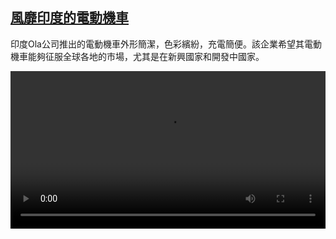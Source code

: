 <!--1640789224000-->
[風靡印度的電動機車](https://www.dw.com/zh/%E9%A2%A8%E9%9D%A1%E5%8D%B0%E5%BA%A6%E7%9A%84%E9%9B%BB%E5%8B%95%E6%A9%9F%E8%BB%8A%20%20/a-60172942)
------

<p>印度Ola公司推出的電動機車外形簡潔，色彩繽紛，充電簡便。該企業希望其電動機車能夠征服全球各地的市場，尤其是在新興國家和開發中國家。 </small></p><video src="https://tvdownloaddw-a.akamaihd.net/dwtv_video/flv/vdt_zh/2021/bchi211217_002_bchiescooter_01r_sd_sor.mp4" controls style="width:100%"></video>
